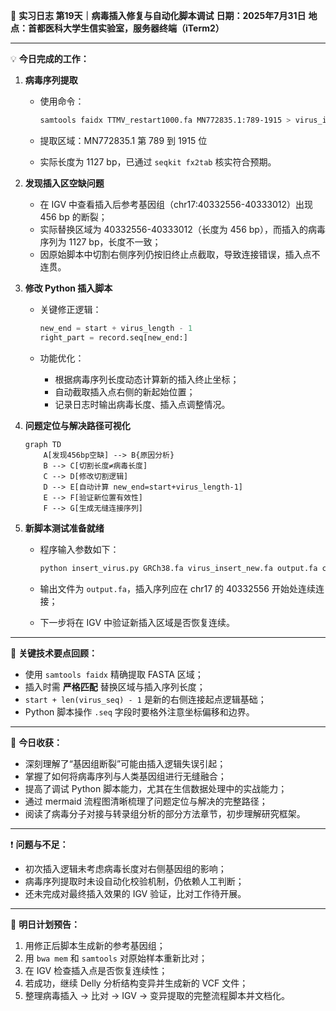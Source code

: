 🧬 **实习日志 第19天｜病毒插入修复与自动化脚本调试**
**日期：2025年7月31日**
**地点：首都医科大学生信实验室，服务器终端（iTerm2）**

---

💡 **今日完成的工作：**

1. **病毒序列提取**

   * 使用命令：

     ```bash
     samtools faidx TTMV_restart1000.fa MN772835.1:789-1915 > virus_insert_new.fa
     ```
   * 提取区域：MN772835.1 第 789 到 1915 位
   * 实际长度为 1127 bp，已通过 `seqkit fx2tab` 核实符合预期。

2. **发现插入区空缺问题**

   * 在 IGV 中查看插入后参考基因组（chr17:40332556-40333012）出现 456 bp 的断裂；
   * 实际替换区域为 40332556-40333012（长度为 456 bp），而插入的病毒序列为 1127 bp，长度不一致；
   * 因原始脚本中切割右侧序列仍按旧终止点截取，导致连接错误，插入点不连贯。

3. **修改 Python 插入脚本**

   * 关键修正逻辑：

     ```python
     new_end = start + virus_length - 1
     right_part = record.seq[new_end:]
     ```
   * 功能优化：

     * 根据病毒序列长度动态计算新的插入终止坐标；
     * 自动截取插入点右侧的新起始位置；
     * 记录日志时输出病毒长度、插入点调整情况。

4. **问题定位与解决路径可视化**

   ```mermaid
   graph TD
       A[发现456bp空缺] --> B{原因分析}
       B --> C[切割长度≠病毒长度]
       C --> D[修改切割逻辑]
       D --> E[自动计算 new_end=start+virus_length-1]
       E --> F[验证新位置有效性]
       F --> G[生成无缝连接序列]
   ```

5. **新脚本测试准备就绪**

   * 程序输入参数如下：

     ```bash
     python insert_virus.py GRCh38.fa virus_insert_new.fa output.fa chr17 40332556 40333012
     ```
   * 输出文件为 `output.fa`，插入序列应在 chr17 的 40332556 开始处连续连接；
   * 下一步将在 IGV 中验证新插入区域是否恢复连续。

---

🔧 **关键技术要点回顾：**

* 使用 `samtools faidx` 精确提取 FASTA 区域；
* 插入时需 **严格匹配** 替换区域与插入序列长度；
* `start + len(virus_seq) - 1` 是新的右侧连接起点逻辑基础；
* Python 脚本操作 `.seq` 字段时要格外注意坐标偏移和边界。

---

🧠 **今日收获：**

* 深刻理解了“基因组断裂”可能由插入逻辑失误引起；
* 掌握了如何将病毒序列与人类基因组进行无缝融合；
* 提高了调试 Python 脚本能力，尤其在生信数据处理中的实战能力；
* 通过 mermaid 流程图清晰梳理了问题定位与解决的完整路径；
* 阅读了病毒分子对接与转录组分析的部分方法章节，初步理解研究框架。

---

❗ **问题与不足：**

* 初次插入逻辑未考虑病毒长度对右侧基因组的影响；
* 病毒序列提取时未设自动化校验机制，仍依赖人工判断；
* 还未完成对最终插入效果的 IGV 验证，比对工作待开展。

---

📌 **明日计划预告：**

1. 用修正后脚本生成新的参考基因组；
2. 用 `bwa mem` 和 `samtools` 对原始样本重新比对；
3. 在 IGV 检查插入点是否恢复连续性；
4. 若成功，继续 Delly 分析结构变异并生成新的 VCF 文件；
5. 整理病毒插入 → 比对 → IGV → 变异提取的完整流程脚本并文档化。
